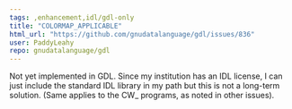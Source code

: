 ```yaml
---
tags: ,enhancement,idl/gdl-only
title: "COLORMAP_APPLICABLE"
html_url: "https://github.com/gnudatalanguage/gdl/issues/836"
user: PaddyLeahy
repo: gnudatalanguage/gdl
---
```


Not yet implemented in GDL. Since my institution has an IDL license, I can just include the standard IDL library in my path but this is not a long-term solution. (Same applies to the CW_ programs, as noted in other issues).